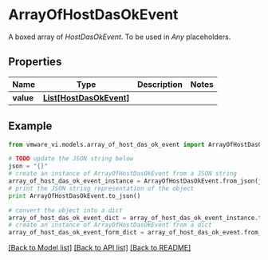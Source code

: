 # ArrayOfHostDasOkEvent

A boxed array of *HostDasOkEvent*. To be used in *Any* placeholders. 

## Properties
Name | Type | Description | Notes
------------ | ------------- | ------------- | -------------
**value** | [**List[HostDasOkEvent]**](HostDasOkEvent.md) |  | 

## Example

```python
from vmware_vi.models.array_of_host_das_ok_event import ArrayOfHostDasOkEvent

# TODO update the JSON string below
json = "{}"
# create an instance of ArrayOfHostDasOkEvent from a JSON string
array_of_host_das_ok_event_instance = ArrayOfHostDasOkEvent.from_json(json)
# print the JSON string representation of the object
print ArrayOfHostDasOkEvent.to_json()

# convert the object into a dict
array_of_host_das_ok_event_dict = array_of_host_das_ok_event_instance.to_dict()
# create an instance of ArrayOfHostDasOkEvent from a dict
array_of_host_das_ok_event_form_dict = array_of_host_das_ok_event.from_dict(array_of_host_das_ok_event_dict)
```
[[Back to Model list]](../README.md#documentation-for-models) [[Back to API list]](../README.md#documentation-for-api-endpoints) [[Back to README]](../README.md)


